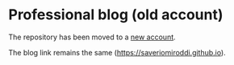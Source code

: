 # Professional blog (old account)

The repository has been moved to a [new account](https://github.com/saveriomiroddi/saveriomiroddi.github.io).

The blog link remains the same (https://saveriomiroddi.github.io).
